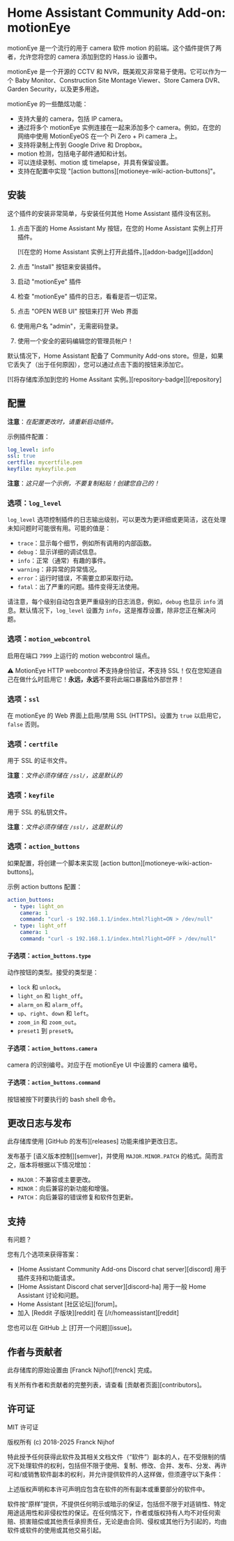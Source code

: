 # Home Assistant Community Add-on: motionEye

motionEye 是一个流行的用于 camera 软件 motion 的前端。这个插件提供了两者，允许您将您的 camera 添加到您的 Hass.io 设置中。

motionEye 是一个开源的 CCTV 和 NVR，既美观又非常易于使用。它可以作为一个 Baby Monitor、Construction Site Montage Viewer、Store Camera DVR、Garden Security，以及更多用途。

motionEye 的一些酷炫功能：

- 支持大量的 camera，包括 IP camera。
- 通过将多个 motionEye 实例连接在一起来添加多个 camera。例如，在您的网络中使用 MotionEyeOS 在一个 Pi Zero + Pi camera 上。
- 支持将录制上传到 Google Drive 和 Dropbox。
- motion 检测，包括电子邮件通知和计划。
- 可以连续录制、motion 或 timelapse，并具有保留设置。
- 支持在配置中实现 "[action buttons][motioneye-wiki-action-buttons]"。

## 安装

这个插件的安装非常简单，与安装任何其他 Home Assistant 插件没有区别。

1. 点击下面的 Home Assistant My 按钮，在您的 Home Assistant 实例上打开插件。

   [![在您的 Home Assistant 实例上打开此插件。][addon-badge]][addon]

1. 点击 "Install" 按钮来安装插件。
1. 启动 "motionEye" 插件
1. 检查 "motionEye" 插件的日志，看看是否一切正常。
1. 点击 "OPEN WEB UI" 按钮来打开 Web 界面
1. 使用用户名 "admin"，无需密码登录。
1. 使用一个安全的密码编辑您的管理员帐户！

默认情况下，Home Assistant 配备了 Community Add-ons store。但是，如果它丢失了（出于任何原因），您可以通过点击下面的按钮来添加它。

[![将存储库添加到您的 Home Assitant 实例。][repository-badge]][repository]

## 配置

**注意**：_在配置更改时，请重新启动插件。_

示例插件配置：

```yaml
log_level: info
ssl: true
certfile: mycertfile.pem
keyfile: mykeyfile.pem
```

**注意**：_这只是一个示例，不要复制粘贴！创建您自己的！_

### 选项：`log_level`

`log_level` 选项控制插件的日志输出级别，可以更改为更详细或更简洁，这在处理未知问题时可能很有用。可能的值是：

- `trace`：显示每个细节，例如所有调用的内部函数。
- `debug`：显示详细的调试信息。
- `info`：正常（通常）有趣的事件。
- `warning`：非异常的异常情况。
- `error`：运行时错误，不需要立即采取行动。
- `fatal`：出了严重的问题。插件变得无法使用。

请注意，每个级别自动包含更严重级别的日志消息，例如，`debug` 也显示 `info` 消息。默认情况下，`log_level` 设置为 `info`，这是推荐设置，除非您正在解决问题。

### 选项：`motion_webcontrol`

启用在端口 `7999` 上运行的 motion webcontrol 端点。

:warning: MotionEye HTTP webcontrol **不**支持身份验证，**不**支持 SSL！仅在您知道自己在做什么时启用它！**永远，永远**不要将此端口暴露给外部世界！

### 选项：`ssl`

在 motionEye 的 Web 界面上启用/禁用 SSL (HTTPS)。设置为 `true` 以启用它，`false` 否则。

### 选项：`certfile`

用于 SSL 的证书文件。

**注意**：_文件必须存储在 `/ssl/`，这是默认的_

### 选项：`keyfile`

用于 SSL 的私钥文件。

**注意**：_文件必须存储在 `/ssl/`，这是默认的_

### 选项：`action_buttons`

如果配置，将创建一个脚本来实现 [action button][motioneye-wiki-action-buttons]。

示例 action buttons 配置：

```yaml
action_buttons:
  - type: light_on
    camera: 1
    command: "curl -s 192.168.1.1/index.html?light=ON > /dev/null"
  - type: light_off
    camera: 1
    command: "curl -s 192.168.1.1/index.html?light=OFF > /dev/null"
```

#### 子选项：`action_buttons.type`

动作按钮的类型。接受的类型是：

- `lock` 和 `unlock`。
- `light_on` 和 `light_off`。
- `alarm_on` 和 `alarm_off`。
- `up`、`right`、`down` 和 `left`。
- `zoom_in` 和 `zoom_out`。
- `preset1` 到 `preset9`。

#### 子选项：`action_buttons.camera`

camera 的识别编号。对应于在 motionEye UI 中设置的 camera 编号。

#### 子选项：`action_buttons.command`

按钮被按下时要执行的 bash shell 命令。

## 更改日志与发布

此存储库使用 [GitHub 的发布][releases] 功能来维护更改日志。

发布基于 [语义版本控制][semver]，并使用 `MAJOR.MINOR.PATCH` 的格式。简而言之，版本将根据以下情况增加：

- `MAJOR`：不兼容或主要更改。
- `MINOR`：向后兼容的新功能和增强。
- `PATCH`：向后兼容的错误修复和软件包更新。

## 支持

有问题？

您有几个选项来获得答案：

- [Home Assistant Community Add-ons Discord chat server][discord] 用于插件支持和功能请求。
- [Home Assistant Discord chat server][discord-ha] 用于一般 Home Assistant 讨论和问题。
- Home Assistant [社区论坛][forum]。
- 加入 [Reddit 子版块][reddit] 在 [/r/homeassistant][reddit]

您也可以在 GitHub 上 [打开一个问题][issue]。

## 作者与贡献者

此存储库的原始设置由 [Franck Nijhof][frenck] 完成。

有关所有作者和贡献者的完整列表，请查看 [贡献者页面][contributors]。

## 许可证

MIT 许可证

版权所有 (c) 2018-2025 Franck Nijhof

特此授予任何获得此软件及其相关文档文件（“软件”）副本的人，在不受限制的情况下处理软件的权利，包括但不限于使用、复制、修改、合并、发布、分发、再许可和/或销售软件副本的权利，并允许提供软件的人这样做，但须遵守以下条件：

上述版权声明和本许可声明应包含在软件的所有副本或重要部分的软件中。

软件按“原样”提供，不提供任何明示或暗示的保证，包括但不限于对适销性、特定用途适用性和非侵权性的保证。在任何情况下，作者或版权持有人均不对任何索赔、损害赔偿或其他责任承担责任，无论是由合同、侵权或其他行为引起的，均由软件或软件的使用或其他交易引起。